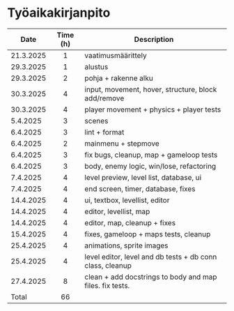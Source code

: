 # Työaikakirjanpito

| Date       | Time (h) | Description                                                     |
|------------|:--------:|-----------------------------------------------------------------|
| 21.3.2025  | 1        | vaatimusmäärittely                                              |
| 29.3.2025  | 1        | alustus                                                         |
| 29.3.2025  | 2        | pohja + rakenne alku                                            |
| 30.3.2025  | 4        | input, movement, hover, structure, block add/remove             |
| 30.3.2025  | 4        | player movement + physics + player tests                        |
| 5.4.2025   | 3        | scenes                                                          |
| 6.4.2025   | 3        | lint + format                                                   |
| 6.4.2025   | 2        | mainmenu + stepmove                                             |
| 6.4.2025   | 3        | fix bugs, cleanup, map + gameloop tests                         |
| 6.4.2025   | 3        | body, enemy logic, win/lose, refactoring                        |
| 7.4.2025   | 4        | level preview, level list, database, ui                         |
| 7.4.2025   | 4        | end screen, timer, database, fixes                              |
| 14.4.2025  | 4        | ui, textbox, levellist, editor                                  |
| 14.4.2025  | 4        | editor, levellist, map                                          |
| 14.4.2025  | 4        | editor, map, cleanup + fixes                                    |
| 15.4.2025  | 4        | fixes, gameloop + maps tests, cleanup                           |
| 25.4.2025  | 4        | animations, sprite images                                       |
| 25.4.2025  | 4        | level editor, level and db tests + db conn class, cleanup       |
| 27.4.2025  | 8        | clean + add docstrings to body and map files. fix tests.        |
| Total      | 66       |                                                                 |
